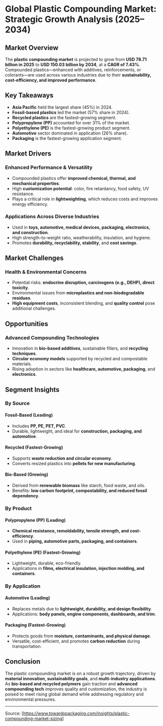 # Global Plastic Compounding Market: Strategic Growth Analysis (2025–2034)

## Market Overview
The **plastic compounding market** is projected to grow from **USD 78.71 billion in 2025** to **USD 150.03 billion by 2034**, at a **CAGR of 7.43%**. Compounded plastics—enhanced with additives, reinforcements, or colorants—are used across various industries due to their **sustainability, cost-efficiency, and improved performance**.

## Key Takeaways
- **Asia Pacific** held the largest share (45%) in 2024.
- **Fossil-based plastics** led the market (57% share in 2024).
- **Recycled plastics** are the fastest-growing segment.
- **Polypropylene (PP)** accounted for over 31% of the market.
- **Polyethylene (PE)** is the fastest-growing product segment.
- **Automotive** sector dominated in application (26% share).
- **Packaging** is the fastest-growing application segment.

## Market Drivers
### Enhanced Performance & Versatility
- Compounded plastics offer **improved chemical, thermal, and mechanical properties**.
- High **customization potential**: color, fire retardancy, food safety, UV resistance.
- Plays a critical role in **lightweighting**, which reduces costs and improves energy efficiency.

### Applications Across Diverse Industries
- Used in **toys, automotive, medical devices, packaging, electronics, and construction**.
- High strength-to-weight ratio, weatherability, insulation, and hygiene.
- Promotes **durability, recyclability, stability**, and **cost savings**.

## Market Challenges
### Health & Environmental Concerns
- Potential risks: **endocrine disruption, carcinogens (e.g., DEHP), direct toxicity**.
- Environmental issues from **microplastics and non-biodegradable residues**.
- **High equipment costs**, inconsistent blending, and **quality control** pose additional challenges.

## Opportunities
### Advanced Compounding Technologies
- Innovation in **bio-based additives**, sustainable fillers, and **recycling techniques**.
- **Circular economy models** supported by recycled and compostable materials.
- Rising adoption in sectors like **healthcare, automotive, packaging**, and **electronics**.

## Segment Insights
### By Source
#### Fossil-Based (Leading)
- Includes **PP, PE, PET, PVC**.
- Durable, lightweight, and ideal for **construction, packaging, and automotive**.

#### Recycled (Fastest-Growing)
- Supports **waste reduction and circular economy**.
- Converts resized plastics into **pellets for new manufacturing**.

#### Bio-Based (Growing)
- Derived from **renewable biomass** like starch, food waste, and oils.
- Benefits: **low carbon footprint, compostability, and reduced fossil dependency**.

### By Product
#### Polypropylene (PP) (Leading)
- **Chemical resistance, remoldability, tensile strength, and cost-efficiency**.
- Used in **piping, automotive parts, packaging, and containers**.

#### Polyethylene (PE) (Fastest-Growing)
- Lightweight, durable, eco-friendly.
- Applications in **films, electrical insulation, injection molding, and containers**.

### By Application
#### Automotive (Leading)
- Replaces metals due to **lightweight, durability, and design flexibility**.
- Applications: **body panels, engine components, dashboards, and trim**.

#### Packaging (Fastest-Growing)
- Protects goods from **moisture, contaminants, and physical damage**.
- Versatile, cost-efficient, and promotes **carbon reduction** during transportation.

## Conclusion
The plastic compounding market is on a robust growth trajectory, driven by **material innovation, sustainability goals**, and **multi-industry applications**. As **bio-based and recycled polymers** gain traction and **advanced compounding tech** improves quality and customization, the industry is poised to meet rising global demand while addressing regulatory and environmental pressures.

---

Source: [https://www.towardspackaging.com/insights/plastic-compounding-market-sizing]
